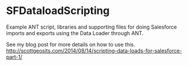 SFDataloadScripting
===================

Example ANT script, libraries and supporting files for doing Salesforce imports and exports using the Data Loader through ANT.

See my blog post for more details on how to use this.  http://scottgeosits.com/2014/08/14/scripting-data-loads-for-salesforce-part-1/

